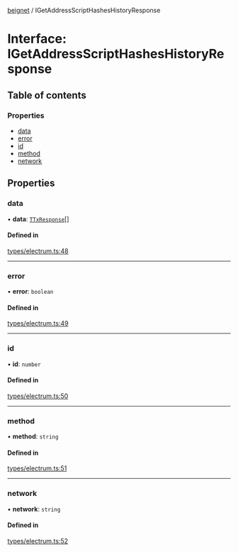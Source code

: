 [beignet](../README.md) / IGetAddressScriptHashesHistoryResponse

# Interface: IGetAddressScriptHashesHistoryResponse

## Table of contents

### Properties

- [data](IGetAddressScriptHashesHistoryResponse.md#data)
- [error](IGetAddressScriptHashesHistoryResponse.md#error)
- [id](IGetAddressScriptHashesHistoryResponse.md#id)
- [method](IGetAddressScriptHashesHistoryResponse.md#method)
- [network](IGetAddressScriptHashesHistoryResponse.md#network)

## Properties

### data

• **data**: [`TTxResponse`](../README.md#ttxresponse)[]

#### Defined in

[types/electrum.ts:48](https://github.com/synonymdev/beignet/blob/88520f5/src/types/electrum.ts#L48)

___

### error

• **error**: `boolean`

#### Defined in

[types/electrum.ts:49](https://github.com/synonymdev/beignet/blob/88520f5/src/types/electrum.ts#L49)

___

### id

• **id**: `number`

#### Defined in

[types/electrum.ts:50](https://github.com/synonymdev/beignet/blob/88520f5/src/types/electrum.ts#L50)

___

### method

• **method**: `string`

#### Defined in

[types/electrum.ts:51](https://github.com/synonymdev/beignet/blob/88520f5/src/types/electrum.ts#L51)

___

### network

• **network**: `string`

#### Defined in

[types/electrum.ts:52](https://github.com/synonymdev/beignet/blob/88520f5/src/types/electrum.ts#L52)
